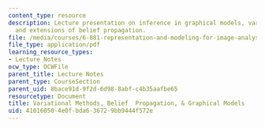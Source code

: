 ```yaml
---
content_type: resource
description: Lecture presentation on inference in graphical models, variational methods,
  and extensions of belief propagation.
file: /media/courses/6-881-representation-and-modeling-for-image-analysis-spring-2005/410160504e0fbda636729bb9444f572e_bptutorial.pdf
file_type: application/pdf
learning_resource_types:
- Lecture Notes
ocw_type: OCWFile
parent_title: Lecture Notes
parent_type: CourseSection
parent_uid: 8bace91d-9f2d-6d98-8abf-c4b35aafbe65
resourcetype: Document
title: Variational Methods, Belief  Propagation, & Graphical Models
uid: 41016050-4e0f-bda6-3672-9bb9444f572e
---
```

